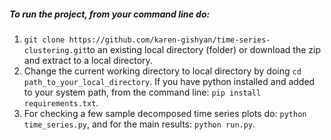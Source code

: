 ##### To run the project, from your command line do:
1. `git clone https://github.com/karen-gishyan/time-series-clustering.git`to an existing local directory (folder) or download the zip and extract to a local directory.
2. Change the current working directory to local directory by doing `cd path_to_your_local_directory`. If you have python installed and added to your system path, from the command line: `pip install requirements.txt`.
3. For checking a few sample decomposed time series plots do:  `python time_series.py`, and for the main results: `python run.py`. 

